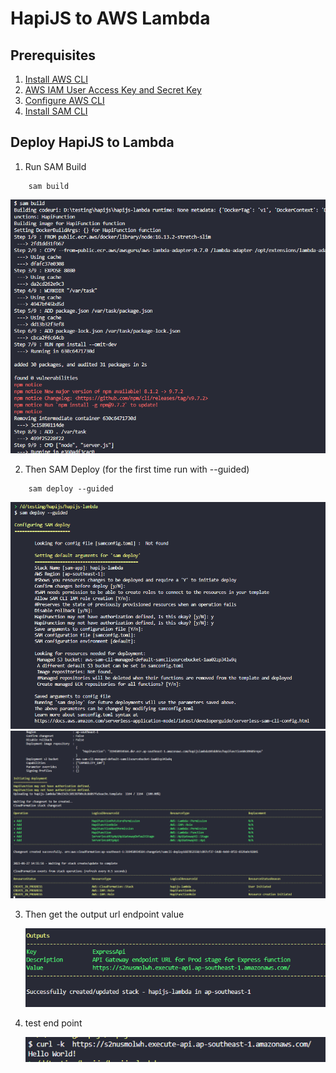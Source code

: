# HapiJS to AWS Lambda

## Prerequisites

1. [Install AWS CLI](https://docs.aws.amazon.com/cli/latest/userguide/getting-started-install.html)
2. [AWS IAM User Access Key and Secret Key](https://docs.aws.amazon.com/powershell/latest/userguide/pstools-appendix-sign-up.html)
3. [Configure AWS CLI](https://docs.aws.amazon.com/cli/latest/userguide/getting-started-quickstart.html)
4. [Install SAM CLI](https://docs.aws.amazon.com/serverless-application-model/latest/developerguide/install-sam-cli.html)

## Deploy HapiJS to Lambda

1. Run SAM Build

```
    sam build
```

![sam build](images/hapijs-lambda-build.png)

2. Then SAM Deploy (for the first time run with --guided)

```
    sam deploy --guided
```

![sam deploy](images/hapijs-lambda.png)
![sam resources](images/hapijs-lambda-resource-creating.png)

3. Then get the output url endpoint value

   ![sam output](images/hapijs-lambda-output.png)

4. test end point

   ![sam test](images/hapijs-lambda-test.png)
